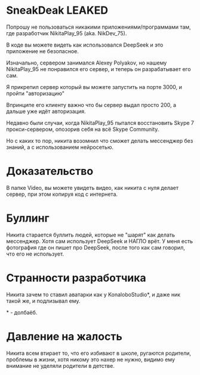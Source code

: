 <h1>SneakDeak LEAKED</h1>
<p>Попрошу не пользоваться никакими приложениями/программами там, где разработчик NikitaPlay_95 (aka. NikDev_75).</p>

<p>В коде вы можете видеть как использовался DeepSeek и это приложение не безопасное.</p>
<p>Изначально, сервером занимался Alexey Polyakov, но нашему NikitaPlay_95 не понравился его сервер, и теперь он разрабатывает его сам.</p>

<p>Я прикрепил сервер который вы можете запустить на порте 3000, и пройти "авторизацию" </p>
<p>Впринципе его клиенту важно что бы сервер выдал просто 200, а дальше уже идёт авторизация.</p>

<p>Недавно были случаи, когда NikitaPlay_95 пытался восстановить Skype 7 прокси-сервером, опозорив себя на всё Skype Community.</p>
<p>Но с каких то пор, никита возомнил что сможет делать мессенджер без знаний, а с использованием нейросетью.</p>

<h1>Доказательство</h1>
<p>В папке Video, вы можете увидеть видео, как никита с нуля делает сервер, при этом копируя код с интернета.</p>

<h1>Буллинг</h1>
<p>Никита старается буллить людей, которые не "шарят" как делать мессенджер. Хотя сам использует DeepSeek и НАГЛО врёт. У меня есть фотография где он пишет про DeepSeek, после того как сам говорил, что его не использует.</p>

<h1>Странности разработчика</h1>
<p>Никита зачем то ставил аватарки как у KonaloboStudio*, и даже ник такой же, и подлизывал ему.</p>
<p>* - долбаёб.</p>

<h1>Давление на жалость</h1>
<p>Никита всем втирает то, что его избивают в школе, ругаются родители, проблемы в жизни, хотя никому это нахер не нужно, видимо ему внимание не уделяли родители в детстве.</p>
